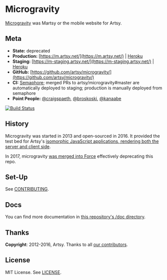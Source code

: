 Microgravity
===

[Microgravity](https://github.com/artsy/microgravity) was Martsy or the mobile website for Artsy.

Meta
---

* __State:__ deprecated
* __Production:__ [https://m.artsy.net/](https://m.artsy.net/) | [Heroku](https://dashboard.heroku.com/apps/microgravity-production/resources)
* __Staging:__ [https://m-staging.artsy.net/](https://m-staging.artsy.net/) | [Heroku](https://dashboard.heroku.com/apps/microgravity-staging/resources)
* __GitHub:__ [https://github.com/artsy/microgravity/](https://github.com/artsy/microgravity/)
* __CI:__ [Semaphore](https://semaphoreapp.com/artsy/microgravity/); merged PRs to artsy/microgravity#master are automatically deployed to staging; production is manually deployed from semaphore
* __Point People:__ [@craigspaeth](https://github.com/craigspaeth), [@broskoski](https://github.com/broskoski), [@kanaabe](https://github.com/kanaabe)

[![Build Status](https://semaphoreci.com/api/v1/artsy-it/microgravity/branches/master/badge.svg)](https://semaphoreci.com/artsy-it/microgravity)

History
-------

Microgravity was started in 2013 and open-sourced in 2016. It provided the test bed for Artsy's [isomorphic JavaScript applications, rendering both the server and client side](http://artsy.github.io/blog/2013/11/30/rendering-on-the-server-and-client-in-node-dot-js).

In 2017, microgravity [was merged into Force](https://github.com/artsy/force/pull/890) effectively deprecating this repo.

Set-Up
------

See [CONTRIBUTING](CONTRIBUTING.md).

Docs
----

You can find more documentation in [this repository's /doc directory](/doc).

Thanks
------

**Copyright**: 2012-2016, Artsy. Thanks to all [our contributors](/doc/thanks.md).

License
-------

MIT License. See [LICENSE](LICENSE).
